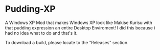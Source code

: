 # Pudding-XP
A Windows XP Mod that makes Windows XP look like Makise Kurisu with that pudding expression an entire Desktop Enviroment!
I did this because i had no idea what to do and that's it.

To download a build, please locate to the "Releases" section.
